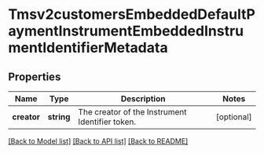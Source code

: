 # Tmsv2customersEmbeddedDefaultPaymentInstrumentEmbeddedInstrumentIdentifierMetadata

## Properties
Name | Type | Description | Notes
------------ | ------------- | ------------- | -------------
**creator** | **string** | The creator of the Instrument Identifier token. | [optional] 

[[Back to Model list]](../README.md#documentation-for-models) [[Back to API list]](../README.md#documentation-for-api-endpoints) [[Back to README]](../README.md)


